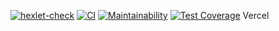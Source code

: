 [![hexlet-check](https://github.com/Boristhblade/frontend-project-lvl3/actions/workflows/hexlet-check.yml/badge.svg)](https://github.com/Boristhblade/frontend-project-lvl3/actions/workflows/hexlet-check.yml)
[![CI](https://github.com/Boristhblade/frontend-project-lvl3/actions/workflows/myWorkflow.yml/badge.svg)](https://github.com/Boristhblade/frontend-project-lvl3/actions/workflows/myWorkflow.yml)
[![Maintainability](https://api.codeclimate.com/v1/badges/90bb36fbbea129bc3e17/maintainability)](https://codeclimate.com/github/Boristhblade/frontend-project-lvl3/maintainability)
[![Test Coverage](https://api.codeclimate.com/v1/badges/90bb36fbbea129bc3e17/test_coverage)](https://codeclimate.com/github/Boristhblade/frontend-project-lvl3/test_coverage)
<a src='https://vercel.com/boristhblade/frontend-project-lvl3/VYhwDUR7dMhpdsKKiW1CCsGvWeGT'>Vercel</a>